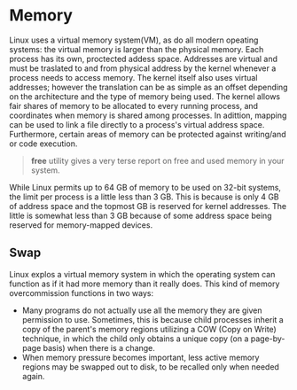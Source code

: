 # Memory

Linux uses a virtual memory system(VM), as do all modern opeating systems: the virtual memory is larger than the physical memory.
Each process has its own, proctected addess space. Addresses are virtual and must be traslated to and from physical address by the kernel whenever a process needs to access memory.
The kernel itself also uses virtual addresses; however the translation can be as simple as an offset depending on the architecture and the type of memory being used.
The kernel allows fair shares of memory to be allocated to every running process, and coordinates when memory is shared among processes. In adittion, mapping can be used to link a file directly to a process's virtual address space. Furthermore, certain areas of memory can be protected against writing/and or code execution.

> **free** utility gives a very terse report on free and used memory in your system.

While Linux permits up to 64 GB of memory to be used on 32-bit systems, the limit per process is a little less than 3 GB. This is because is only 4 GB of address space and the topmost GB is reserved for kernel addresses. The little is somewhat less than 3 GB because of some address space being reserved for memory-mapped devices.

## Swap

Linux explos a virtual memory system in which the operating system can function as if it had more memory than it really does. This kind of memory overcommission functions in two ways:
- Many programs do not actually use all the memory they are given permission to use. Sometimes, this is because child processes inherit a copy of the parent's memory regions utilizing a COW (Copy on Write) technique, in which the child only obtains a unique copy (on a page-by-page basis) when there is a change.
- When memory pressure becomes important, less active memory regions may be swapped out to disk, to be recalled only when needed again.


